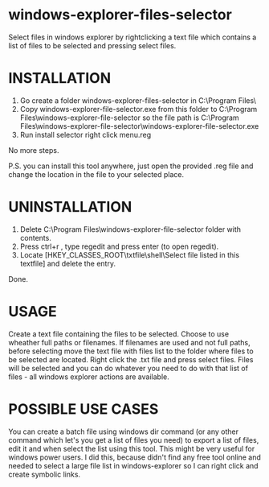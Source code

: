 # windows-explorer-files-selector
Select files in windows explorer by rightclicking a text file which contains a list of files to be selected and pressing select files.
# INSTALLATION

1. Go create a folder windows-explorer-files-selector in C:\Program Files\ 
2. Copy windows-explorer-file-selector.exe from this folder to C:\Program Files\windows-explorer-file-selector so the file path is C:\Program Files\windows-explorer-file-selector\windows-explorer-file-selector.exe
3. Run install selector right click menu.reg

No more steps.

P.S. you can install this tool anywhere, just open the provided .reg file and change the location in the file to your selected place.

# UNINSTALLATION

1. Delete C:\Program Files\windows-explorer-file-selector folder with contents.
2. Press ctrl+r , type regedit and press enter (to open regedit). 
3. Locate [HKEY_CLASSES_ROOT\txtfile\shell\Select file listed in this textfile] and delete the entry.

Done.

# USAGE

Create a text file containing the files to be selected. Choose to use wheather full paths or filenames. If filenames are used and not full paths, before selecting move the text file with files list to the folder where files to be selected are located.
Right click the .txt file and press select files.
Files will be selected and you can do whatever you need to do with that list of files - all windows explorer actions are available.

# POSSIBLE USE CASES

You can create a batch file using windows dir command (or any other command which let's you get a list of files you need) to export a list of files, edit it and when select the list using this tool. This might be very useful for windows power users. I did this, because didn't find any free tool online and needed to select a large file list in windows-explorer so I can right click and create symbolic links.

